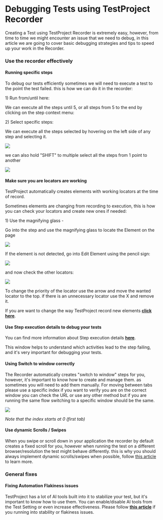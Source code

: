 # Debugging Tests using TestProject Recorder

Creating a Test using TestProject Recorder is extremely easy, however, from time to time we might encounter an issue that we need to debug, in this article we are going to cover basic debugging strategies and tips to speed up your work in the Recorder.

### Use the recorder effectively <a href="#h_8cdf47de70" id="h_8cdf47de70"></a>

#### Running specific steps <a href="#h_9c5733a65e" id="h_9c5733a65e"></a>

To debug our tests efficiently sometimes we will need to execute a test to the point the test failed. this is how we can do it in the recorder:

1\) Run from/until here:

We can execute all the steps until 5, or all steps from 5 to the end by clicking on the step context menu:

2\) Select specific steps:

We can execute all the steps selected by hovering on the left side of any step and selecting it.

![](https://downloads.intercomcdn.com/i/o/402949636/ffd6a2c07ac9cda931cc7996/image.png)

we can also hold "SHIFT" to multiple select all the steps from 1 point to another

![](https://downloads.intercomcdn.com/i/o/402951745/77c7451a222a8d92727a5b6c/ynPDkCYMRQ.gif)

#### Make sure you are locators are working <a href="#h_351fd3b91a" id="h_351fd3b91a"></a>

TestProject automatically creates elements with working locators at the time of record.

Sometimes elements are changing from recording to execution, this is how you can check your locators and create new ones if needed:

1\) Use the magnifying glass -

Go into the step and use the magnifying glass to locate the Element on the page

![](https://downloads.intercomcdn.com/i/o/402964907/f2807a2ea1eb3e35eb575174/image.png)

If the element is not detected, go into Edit Element using the pencil sign:

![](https://downloads.intercomcdn.com/i/o/402965590/4b925bfa6cf811e28776700e/image.png)

and now check the other locators:

![](https://downloads.intercomcdn.com/i/o/402966190/cd8fa8be4e5a70dd54e12524/image.png)

To change the priority of the locator use the arrow and move the wanted locator to the top. if there is an unnecessary locator use the X and remove it.

If you are want to change the way TestProject record new elements [**click here**](https://intercom.help/testprojectio/en/articles/5306136-automation-flakiness-quick-fixes#h\_a8716aba59).

#### Use Step execution details to debug your tests <a href="#h_713ca71af9" id="h_713ca71af9"></a>

You can find more information about Step execution details [**here**](https://intercom.help/testprojectio/en/articles/5646653-step-details-and-information).

This window helps to understand which activities lead to the step failing, and it's very important for debugging your tests.

#### Using Switch to window correctly <a href="#h_cb5b2041fd" id="h_cb5b2041fd"></a>

The Recorder automatically creates "switch to window" steps for you, however, it's important to know how to create and manage them. as sometimes you will need to add them manually. For moving between tabs please use a specific index if you want to verify you are on the correct window you can check the URL or use any other method but if you are running the same flow switching to a specific window should be the same.

![](https://testproject-5b5666821ab7.intercom-attachments-1.com/i/o/402960317/b058f03861e5100874d49c34/3a07a44ff8819e03bb8d97e3f84d60153406d0b3.jpeg)

_Note that the index starts at 0 (first tab)_

#### Use dynamic Scrolls / Swipes <a href="#h_9b3bbfaca8" id="h_9b3bbfaca8"></a>

When you swipe or scroll down in your application the recorder by default creates a fixed scroll for you, however when running the test on a different browser/resolution the test might behave differently. this is why you should always implement dynamic scrolls/swipes when possible, follow [this article](https://intercom.help/testprojectio/en/articles/5306136-automation-flakiness-quick-fixes#h\_85b0bb423e) to learn more.

### General fixes <a href="#h_cb93d64688" id="h_cb93d64688"></a>

#### Fixing Automation Flakiness issues <a href="#h_5862d0c804" id="h_5862d0c804"></a>

TestProject has a lot of AI tools built into it to stabilize your test, but it's important to know how to use them. You can enable/disable AI tools from the Test Setting or even increase effectiveness. Please follow [**this article**](https://intercom.help/testprojectio/en/articles/5306136-automation-flakiness-quick-fixes) if you running into stability or flakiness issues.
